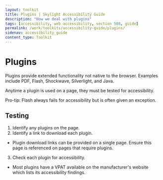 ```yaml
---
layout: toolkit
title: Plugins | Skylight Accessibility Guide
description: "How we deal with plugins"
tags: [accessibility, web accessibility, section 508, guide]
permalink: /work/toolkits/accessibility-guide/plugins/
sidenav: accessibility_guide
content_type: Toolkit
---
```


# Plugins

Plugins provide extended functionality not native to the browser. Examples include PDF, Flash, Shockwave, Silverlight, and Java.

Anytime a plugin is used on a page, they must be tested for accessibility.

Pro-tip: Flash always fails for accessibility but is often given an exception.

## Testing

1. Identify any plugins on the page.
2. Identify a link to download each plugin.
 * Plugin download links can be provided on a single page. Ensure this page is referenced on pages that require plugins.
3. Check each plugin for accessibility.
  * Most plugins have a VPAT available on the manufacturer's website which lists its accessibility findings.

